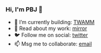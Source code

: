 ### Hi, I'm PBJ 👋

- 🔭 I’m currently building: [TWAMM](https://www.paradigm.xyz/2021/07/twamm)
- 📝 Read about my work: [mirror](https://mirror.xyz/0x70626a.eth)
- 🐦 Follow me on social: [twitter](https://twitter.com/0x70626a)
- 📫 Msg me to collaborate: [email](0x70626a@gmail.com)
